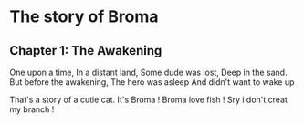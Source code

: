 # The story of Broma

## Chapter 1: The Awakening

One upon a time,
In a distant land,
Some dude was lost,
Deep in the sand.
But before the awakening,
The hero was asleep
And didn't want to wake up

That's a story of a cutie cat. It's Broma ! Broma love fish ! Sry i don't creat my branch !

